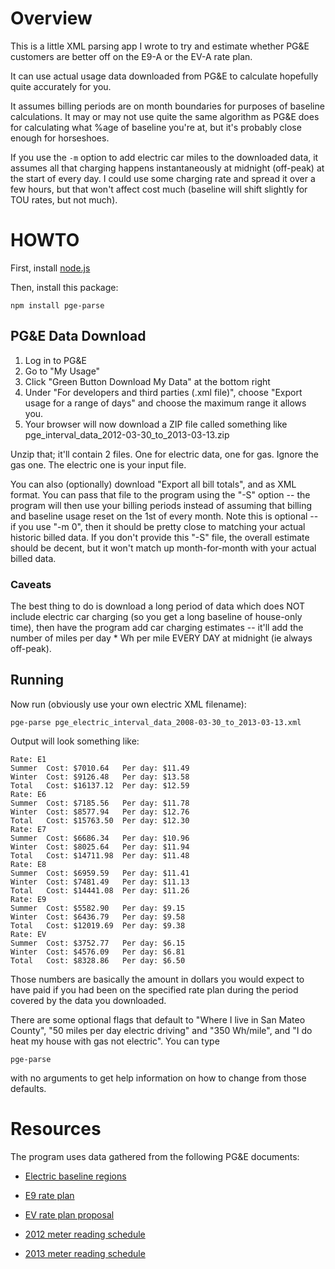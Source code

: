 # Overview

This is a little XML parsing app I wrote to try and estimate whether PG&E customers are better off on the E9-A or the EV-A rate plan.

It can use actual usage data downloaded from PG&E to calculate hopefully quite accurately for you.

It assumes billing periods are on month boundaries for purposes of baseline calculations.  It may or may not use quite the same algorithm as PG&E does for calculating what %age of baseline you're at, but it's probably close enough for horseshoes.

If you use the `-m` option to add electric car miles to the downloaded data, it assumes all that charging happens instantaneously at midnight (off-peak) at the start of every day.  I could use some charging rate and spread it over a few hours, but that won't affect cost much (baseline will shift slightly for TOU rates, but not much).

# HOWTO

First, install [node.js](http://nodejs.org/)

Then, install this package:

    npm install pge-parse

## PG&E Data Download

1. Log in to PG&E
2. Go to "My Usage"
3. Click "Green Button Download My Data" at the bottom right
4. Under "For developers and third parties (.xml file)", choose "Export usage for a range of days" and choose the maximum range it allows you.
5. Your browser will now download a ZIP file called something like pge_interval_data_2012-03-30_to_2013-03-13.zip

Unzip that; it'll contain 2 files.  One for electric data, one for gas.  Ignore the gas one.  The electric one is your input file.

You can also (optionally) download "Export all bill totals", and as XML format.  You can pass that file to the program using the "-S" option -- the program will then use your billing periods instead of assuming that billing and baseline usage reset on the 1st of every month.  Note this is optional -- if you use "-m 0", then it should be pretty close to matching your actual historic billed data.  If you don't provide this "-S" file, the overall estimate should be decent, but it won't match up month-for-month with your actual billed data.

### Caveats

The best thing to do is download a long period of data which does NOT include electric car charging (so you get a long baseline of house-only time), then have the program add car charging estimates -- it'll add the number of miles per day * Wh per mile EVERY DAY at midnight (ie always off-peak).


## Running

Now run (obviously use your own electric XML filename):

    pge-parse pge_electric_interval_data_2008-03-30_to_2013-03-13.xml

Output will look something like:

    Rate: E1
    Summer  Cost: $7010.64   Per day: $11.49
    Winter  Cost: $9126.48   Per day: $13.58
    Total   Cost: $16137.12  Per day: $12.59
    Rate: E6
    Summer  Cost: $7185.56   Per day: $11.78
    Winter  Cost: $8577.94   Per day: $12.76
    Total   Cost: $15763.50  Per day: $12.30
    Rate: E7
    Summer  Cost: $6686.34   Per day: $10.96
    Winter  Cost: $8025.64   Per day: $11.94
    Total   Cost: $14711.98  Per day: $11.48
    Rate: E8
    Summer  Cost: $6959.59   Per day: $11.41
    Winter  Cost: $7481.49   Per day: $11.13
    Total   Cost: $14441.08  Per day: $11.26
    Rate: E9
    Summer  Cost: $5582.90   Per day: $9.15
    Winter  Cost: $6436.79   Per day: $9.58
    Total   Cost: $12019.69  Per day: $9.38
    Rate: EV
    Summer  Cost: $3752.77   Per day: $6.15
    Winter  Cost: $4576.09   Per day: $6.81
    Total   Cost: $8328.86   Per day: $6.50

Those numbers are basically the amount in dollars you would expect to have paid if you had been on the specified rate plan during the period covered by the data you downloaded.

There are some optional flags that default to "Where I live in San Mateo County", "50 miles per day electric driving" and "350 Wh/mile", and "I do heat my house with gas not electric".  You can type

    pge-parse

with no arguments to get help information on how to change from those defaults.


# Resources

The program uses data gathered from the following PG&E documents:

* [Electric baseline regions](http://www.pge.com/tariffs/tm2/pdf/ELEC_PRELIM_A.pdf)

* [E9 rate plan](http://www.pge.com/tariffs/tm2/pdf/ELEC_SCHEDS_E-9.pdf)

* [EV rate plan proposal](http://www.pge.com/nots/rates/tariffs/tm2/pdf/ELEC_3910-E-A.pdf)

* [2012 meter reading schedule](http://www.pge.com/includes/docs/pdfs/shared/customerservice/meter/readingschedule/mtr_schedule.pdf)
* [2013 meter reading schedule](http://www.pge.com/includes/docs/pdfs/shared/customerservice/meter/readingschedule/mtr_schedule_2013.pdf)
